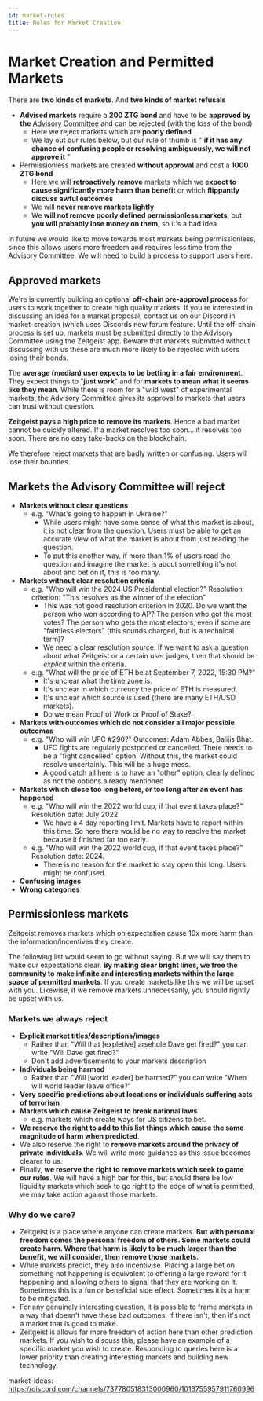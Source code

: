```yaml
---
id: market-rules
title: Rules for Market Creation
---
```


# Market Creation and Permitted Markets

There are **two kinds of markets**. And **two kinds of market refusals**

- **Advised markets** require a **200 ZTG bond** and have to be **approved by
  the** [Advisory Committee](governance#advisory-committee) and can be rejected
  (with the loss of the bond)
  - Here we reject markets which are **poorly defined**
  - We lay out our rules below, but our rule of thumb is " **if it has any chance
    of confusing people or resolving ambiguously, we will not approve it** "
- Permissionless markets are created **without approval** and cost a **1000 ZTG
  bond**
  - Here we will **retroactively remove** markets which we **expect to cause
    significantly more harm than benefit** or which **flippantly discuss awful
    outcomes**
  - We will **never remove markets lightly**
  - We **will not remove poorly defined permissionless markets**, but **you will
    probably lose money on them**, so it's a bad idea

In future we would like to move towards most markets being permissionless, since
this allows users more freedom and requires less time from the Advisory
Committee. We will need to build a process to support users here.

## Approved markets

We're is currently building an optional **off-chain pre-approval process** for
users to work together to create high quality markets. If you're interested in
discussing an idea for a market proposal, contact us on our Discord in
market-creation (which uses Discords new forum feature. Until the off-chain 
process is set up, markets must be submitted directly to the Advisory Committee 
using the Zeitgeist app. Beware that markets submitted without discussing with us
these are much more likely to be rejected with users losing their bonds.

The **average (median) user expects to be betting in a fair environment**. They
expect things to "**just work**" and for **markets to mean what it seems like
they mean**. While there is room for a "wild west" of experimental markets, the
Advisory Committee gives its approval to markets that users can trust without
question.

**Zeitgeist pays a high price to remove its markets**. Hence a bad market cannot
be quickly altered. If a market resolves too soon... it resolves too soon. There
are no easy take-backs on the blockchain.

We therefore reject markets that are badly written or confusing. Users will lose
their bounties.

## Markets the Advisory Committee will reject

- **Markets without clear questions**
  - e.g. "What's going to happen in Ukraine?"
    - While users might have some sense of what this market is about, it is not
      clear from the question. Users must be able to get an accurate view of
      what the market is about from just reading the question.
    - To put this another way, if more than 1% of users read the question and
      imagine the market is about something it's not about and bet on it, this
      is too many.
- **Markets without clear resolution criteria**
  - e.g. "Who will win the 2024 US Presidential election?" Resolution criterion:
    "This resolves as the winner of the election"
    - This was not good resolution criterion in 2020. Do we want the person who
      won according to AP? The person who got the most votes? The person who
      gets the most electors, even if some are "faithless electors" (this sounds
      charged, but is a technical term)?
    - We need a clear resolution source. If we want to ask a question about what
      Zeitgeist or a certain user judges, then that should be _explicit_ within
      the criteria.
  - e.g. "What will the price of ETH be at September 7, 2022, 15:30 PM?"
    - It's unclear what the time zone is.
    - It's unclear in which currency the price of ETH is measured.
    - It's unclear which source is used (there are many ETH/USD markets).
    - Do we mean Proof of Work or Proof of Stake?
- **Markets with outcomes which do not consider all major possible outcomes**
  - e.g. "Who will win UFC #290?" Outcomes: Adam Abbes, Balijis Bhat.
    - UFC fights are regularly postponed or cancelled. There needs to be a
      "fight cancelled" option. Without this, the market could resolve
      uncertainly. This will be a huge mess.
    - A good catch all here is to have an "other" option, clearly defined as not 
      the options already mentioned
- **Markets which close too long before, or too long after an event has
  happened**
  - e.g. "Who will win the 2022 world cup, if that event takes place?"
    Resolution date: July 2022.
    - We have a 4 day reporting limit. Markets have to report within this time.
      So here there would be no way to resolve the market because it finished
      far too early.
  - e.g. "Who will win the 2022 world cup, if that event takes place?"
    Resolution date: 2024.
    - There is no reason for the market to stay open this long. Users might be
      confused.
- **Confusing images**
- **Wrong categories**

## Permissionless markets

Zeitgeist removes markets which on expectation cause 10x more harm than the
information/incentives they create.

The following list would seem to go without saying. But we will say them to make
our expectations clear. **By making clear bright lines, we free the community to
make infinite and interesting markets within the large space of permitted
markets**. If you create markets like this we will be upset with you. Likewise,
if we remove markets unnecessarily, you should rightly be upset with us.

### Markets we always reject

- **Explicit market titles/descriptions/images**
  - Rather than "Will that [expletive] arsehole Dave get fired?" you can write
    "Will Dave get fired?"
  - Don't add advertisements to your markets description
- **Individuals being harmed**
  - Rather than "Will [world leader] be harmed?" you can write "When will world
    leader leave office?"
- **Very specific predictions about locations or individuals suffering acts of
  terrorism**
- **Markets which cause Zeitgeist to break national laws**
  - e.g. markets which create ways for US citizens to bet.
- **We reserve the right to add to this list things which cause the same
  magnitude of harm when predicted**.
- We also reserve the right to **remove markets around the privacy of private
  individuals**. We will write more guidance as this issue becomes clearer to
  us.
- Finally, **we reserve the right to remove markets which seek to game our
  rules**. We will have a high bar for this, but should there be low liquidity
  markets which seek to go right to the edge of what is permitted, we may take
  action against those markets.

### Why do we care?

- Zeitgeist is a place where anyone can create markets. **But with personal
  freedom comes the personal freedom of others. Some markets could create harm.
  Where that harm is likely to be much larger than the benefit, we will
  consider, then remove those markets.**
- While markets predict, they also incentivise. Placing a large bet on something
  not happening is equivalent to offering a large reward for it happening and
  allowing others to signal that they are working on it. Sometimes this is a fun
  or beneficial side effect. Sometimes it is a harm to be mitigated.
- For any genuinely interesting question, it is possible to frame markets in a
  way that doesn't have these bad outcomes. If there isn't, then it's not a
  market that is good to make.
- Zeitgeist is allows far more freedom of action here than other prediction
  markets. If you wish to discuss this, please have an example of a specific
  market you wish to create. Responding to queries here is a lower priority than
  creating interesting markets and building new technology.

market-ideas:
  https://discord.com/channels/737780518313000960/1013755957911760996
